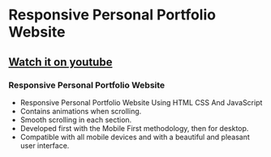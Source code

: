 # Responsive Personal Portfolio Website
## [Watch it on youtube](https://youtu.be/6cidbUHNZRQ)
### Responsive Personal Portfolio Website

- Responsive Personal Portfolio Website Using HTML CSS And JavaScript
- Contains animations when scrolling.
- Smooth scrolling in each section.
- Developed first with the Mobile First methodology, then for desktop.
- Compatible with all mobile devices and with a beautiful and pleasant user interface.



